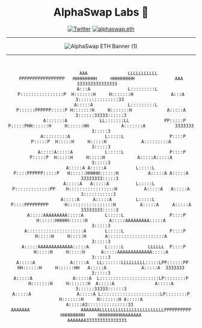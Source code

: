 <span align="center">

# AlphaSwap Labs 🏁

[![Twitter](https://img.shields.io/badge/Twitter-black?logo=twitter&logoColor=white)](https://twitter.com/@AlphaSwapCC)
[![alphaswap.eth](https://img.shields.io/static/v1?label=&message=alphaswap.eth&color=black&logo=ethereum&logoColor=white)](https://etherscan.io/enslookup-search?search=alphaswap.eth)


---
  
  ![AlphaSwap ETH Banner (1)](https://user-images.githubusercontent.com/113842155/209011914-da3750df-54a1-4e17-a660-44b0a1f35dc3.png)


---
  ```
                                                                                                                                                         
                                                                                                                                                       
               AAA               LLLLLLLLLLL             PPPPPPPPPPPPPPPPP   HHHHHHHHH     HHHHHHHHH               AAA               333333333333333   
              A:::A              L:::::::::L             P::::::::::::::::P  H:::::::H     H:::::::H              A:::A             3:::::::::::::::33 
             A:::::A             L:::::::::L             P::::::PPPPPP:::::P H:::::::H     H:::::::H             A:::::A            3::::::33333::::::3
            A:::::::A            LL:::::::LL             PP:::::P     P:::::PHH::::::H     H::::::HH            A:::::::A           3333333     3:::::3
           A:::::::::A             L:::::L                 P::::P     P:::::P  H:::::H     H:::::H             A:::::::::A                      3:::::3
          A:::::A:::::A            L:::::L                 P::::P     P:::::P  H:::::H     H:::::H            A:::::A:::::A                     3:::::3
         A:::::A A:::::A           L:::::L                 P::::PPPPPP:::::P   H::::::HHHHH::::::H           A:::::A A:::::A            33333333:::::3 
        A:::::A   A:::::A          L:::::L                 P:::::::::::::PP    H:::::::::::::::::H          A:::::A   A:::::A           3:::::::::::3  
       A:::::A     A:::::A         L:::::L                 P::::PPPPPPPPP      H:::::::::::::::::H         A:::::A     A:::::A          33333333:::::3 
      A:::::AAAAAAAAA:::::A        L:::::L                 P::::P              H::::::HHHHH::::::H        A:::::AAAAAAAAA:::::A                 3:::::3
     A:::::::::::::::::::::A       L:::::L                 P::::P              H:::::H     H:::::H       A:::::::::::::::::::::A                3:::::3
    A:::::AAAAAAAAAAAAA:::::A      L:::::L         LLLLLL  P::::P              H:::::H     H:::::H      A:::::AAAAAAAAAAAAA:::::A               3:::::3
   A:::::A             A:::::A   LL:::::::LLLLLLLLL:::::LPP::::::PP          HH::::::H     H::::::HH   A:::::A             A:::::A  3333333     3:::::3
  A:::::A               A:::::A  L::::::::::::::::::::::LP::::::::P          H:::::::H     H:::::::H  A:::::A               A:::::A 3::::::33333::::::3
 A:::::A                 A:::::A L::::::::::::::::::::::LP::::::::P          H:::::::H     H:::::::H A:::::A                 A:::::A3:::::::::::::::33 
AAAAAAA                   AAAAAAALLLLLLLLLLLLLLLLLLLLLLLLPPPPPPPPPP          HHHHHHHHH     HHHHHHHHHAAAAAAA                   AAAAAAA333333333333333   
                                                                                                                                                       
   ```                                                                                                                                                    
                                                                                                                                                       
                                                                                                                                                       
                                                                                                                                                       
                                                                                                                                                       
                                                                                                                                                       

</span>
